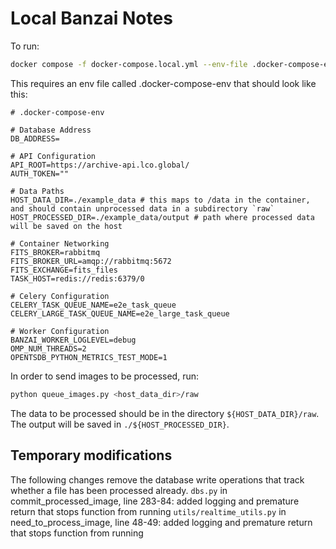 # Local Banzai Notes

To run:

``` bash
docker compose -f docker-compose.local.yml --env-file .docker-compose-env up -d --build
```

This requires an env file called .docker-compose-env that should look like this:

``` shellscript
# .docker-compose-env

# Database Address
DB_ADDRESS=

# API Configuration
API_ROOT=https://archive-api.lco.global/
AUTH_TOKEN=""

# Data Paths
HOST_DATA_DIR=./example_data # this maps to /data in the container, and should contain unprocessed data in a subdirectory `raw`
HOST_PROCESSED_DIR=./example_data/output # path where processed data will be saved on the host

# Container Networking
FITS_BROKER=rabbitmq
FITS_BROKER_URL=amqp://rabbitmq:5672
FITS_EXCHANGE=fits_files
TASK_HOST=redis://redis:6379/0

# Celery Configuration
CELERY_TASK_QUEUE_NAME=e2e_task_queue
CELERY_LARGE_TASK_QUEUE_NAME=e2e_large_task_queue

# Worker Configuration
BANZAI_WORKER_LOGLEVEL=debug
OMP_NUM_THREADS=2
OPENTSDB_PYTHON_METRICS_TEST_MODE=1
```

In order to send images to be processed, run:

```bash
python queue_images.py <host_data_dir>/raw
```

The data to be processed should be in the directory `${HOST_DATA_DIR}/raw`. The output will be saved in `./${HOST_PROCESSED_DIR}`.

## Temporary modifications

The following changes remove the database write operations that track whether a file has been processed already.
`dbs.py` in commit_processed_image, line 283-84: added logging and premature return that stops function from running
`utils/realtime_utils.py` in need_to_process_image, line 48-49: added logging and premature return that stops function from running
